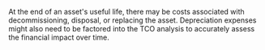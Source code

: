 At the end of an asset's useful life, there may be costs associated with decommissioning, disposal, or replacing the asset. Depreciation expenses might also need to be factored into the TCO analysis to accurately assess the financial impact over time.